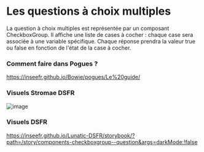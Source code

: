 # Les questions à choix multiples

La question à choix multiples est représentée par un composant CheckboxGroup.
Il affiche une liste de cases à cocher : chaque case sera associée à une variable spécifique.
Chaque réponse prendra la valeur true ou false en fonction de l'état de la case à cocher.

### Comment faire dans Pogues ?

https://inseefr.github.io/Bowie/pogues/Le%20guide/

### Visuels Stromae DSFR

![image](https://github.com/InseeFr/Stromae/assets/71011059/4f7b848a-2a48-4e2b-8f2e-8d476be9159f)


### Visuels DSFR

https://inseefr.github.io/Lunatic-DSFR/storybook/?path=/story/components-checkboxgroup--question&args=darkMode:!false
